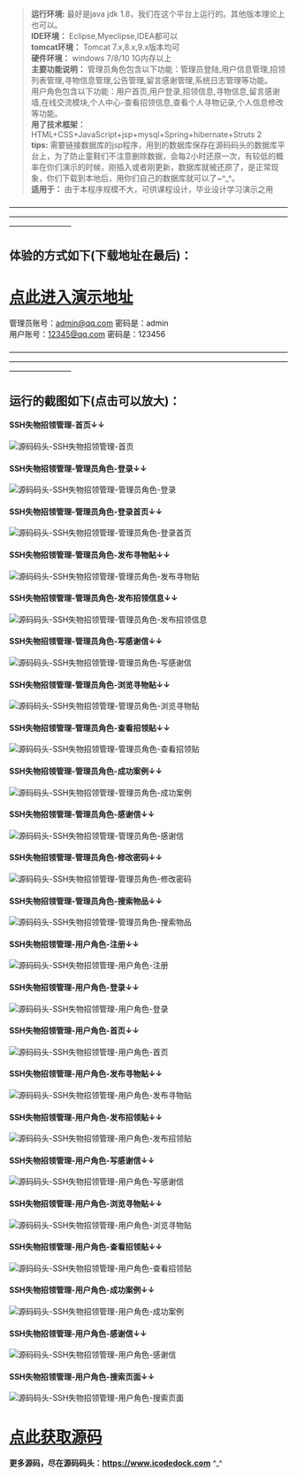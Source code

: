 >  **运行环境:** 最好是java jdk 1.8，我们在这个平台上运行的。其他版本理论上也可以。  
>  **IDE环境：** Eclipse,Myeclipse,IDEA都可以  
>  **tomcat环境：** Tomcat 7.x,8.x,9.x版本均可  
>  **硬件环境：** windows 7/8/10 1G内存以上  
>  **主要功能说明：** 管理员角色包含以下功能：管理员登陆,用户信息管理,招领列表管理,寻物信息管理,公告管理,留言感谢管理,系统日志管理等功能。  
用户角色包含以下功能：用户首页,用户登录,招领信息,寻物信息,留言感谢墙,在线交流模块,个人中心-查看招领信息,查看个人寻物记录,个人信息修改等功能。  
>  **用了技术框架：** HTML+CSS+JavaScript+jsp+mysql+Spring+hibernate+Struts 2  
>  **tips:** 需要链接数据库的jsp程序，用到的数据库保存在源码码头的数据库平台上，为了防止童鞋们不注意删除数据，会每2小时还原一次，有较低的概率在你们演示的时候，刚插入或者刚更新，数据库就被还原了，是正常现象，你们下载到本地后，用你们自己的数据库就可以了~^_^。  
>  **适用于：** 由于本程序规模不大，可供课程设计，毕业设计学习演示之用  


————————————————————————————————————————————————————————————————————————————————
## 体验的方式如下(下载地址在最后)：
# <a  rel="nofollow"  href="http://demo.icodedock.com/ssh_zwsl" target="_blank"><u>点此进入演示地址</u></a>
管理员账号：admin@qq.com 密码是：admin  
用户账号：12345@qq.com 密码是：123456  

————————————————————————————————————————————————————————————————————————————————
## 运行的截图如下(点击可以放大)：
#### SSH失物招领管理-首页↓↓
![源码码头-SSH失物招领管理-首页](http://images.icodedock.com/JAVA/JAVAEE/SSH%E5%A4%B1%E7%89%A9%E6%8B%9B%E9%A2%86%E7%AE%A1%E7%90%86/%E9%A6%96%E9%A1%B5.png?imageView2/0/format/jpg/interlace/1/q/100|watermark/1/image/aHR0cDovL2ltYWdlcy5pY29kZWRvY2suY29tL21hcmsucG5n/dissolve/80/gravity/SouthEast/dx/10/dy/10|imageslim)
#### SSH失物招领管理-管理员角色-登录↓↓
![源码码头-SSH失物招领管理-管理员角色-登录](http://images.icodedock.com/JAVA/JAVAEE/SSH%E5%A4%B1%E7%89%A9%E6%8B%9B%E9%A2%86%E7%AE%A1%E7%90%86/%E7%AE%A1%E7%90%86%E5%91%98%E8%A7%92%E8%89%B2/%E7%99%BB%E5%BD%95.png?imageView2/0/format/jpg/interlace/1/q/100|watermark/1/image/aHR0cDovL2ltYWdlcy5pY29kZWRvY2suY29tL21hcmsucG5n/dissolve/80/gravity/SouthEast/dx/10/dy/10|imageslim)
#### SSH失物招领管理-管理员角色-登录首页↓↓
![源码码头-SSH失物招领管理-管理员角色-登录首页](http://images.icodedock.com/JAVA/JAVAEE/SSH%E5%A4%B1%E7%89%A9%E6%8B%9B%E9%A2%86%E7%AE%A1%E7%90%86/%E7%AE%A1%E7%90%86%E5%91%98%E8%A7%92%E8%89%B2/%E7%99%BB%E5%BD%95%E9%A6%96%E9%A1%B5.png?imageView2/0/format/jpg/interlace/1/q/100|watermark/1/image/aHR0cDovL2ltYWdlcy5pY29kZWRvY2suY29tL21hcmsucG5n/dissolve/80/gravity/SouthEast/dx/10/dy/10|imageslim)
#### SSH失物招领管理-管理员角色-发布寻物贴↓↓
![源码码头-SSH失物招领管理-管理员角色-发布寻物贴](http://images.icodedock.com/JAVA/JAVAEE/SSH%E5%A4%B1%E7%89%A9%E6%8B%9B%E9%A2%86%E7%AE%A1%E7%90%86/%E7%AE%A1%E7%90%86%E5%91%98%E8%A7%92%E8%89%B2/%E5%8F%91%E5%B8%83%E5%AF%BB%E7%89%A9%E8%B4%B4.png?imageView2/0/format/jpg/interlace/1/q/100|watermark/1/image/aHR0cDovL2ltYWdlcy5pY29kZWRvY2suY29tL21hcmsucG5n/dissolve/80/gravity/SouthEast/dx/10/dy/10|imageslim)
#### SSH失物招领管理-管理员角色-发布招领信息↓↓
![源码码头-SSH失物招领管理-管理员角色-发布招领信息](http://images.icodedock.com/JAVA/JAVAEE/SSH%E5%A4%B1%E7%89%A9%E6%8B%9B%E9%A2%86%E7%AE%A1%E7%90%86/%E7%AE%A1%E7%90%86%E5%91%98%E8%A7%92%E8%89%B2/%E5%8F%91%E5%B8%83%E6%8B%9B%E9%A2%86%E4%BF%A1%E6%81%AF.png?imageView2/0/format/jpg/interlace/1/q/100|watermark/1/image/aHR0cDovL2ltYWdlcy5pY29kZWRvY2suY29tL21hcmsucG5n/dissolve/80/gravity/SouthEast/dx/10/dy/10|imageslim)
#### SSH失物招领管理-管理员角色-写感谢信↓↓
![源码码头-SSH失物招领管理-管理员角色-写感谢信](http://images.icodedock.com/JAVA/JAVAEE/SSH%E5%A4%B1%E7%89%A9%E6%8B%9B%E9%A2%86%E7%AE%A1%E7%90%86/%E7%AE%A1%E7%90%86%E5%91%98%E8%A7%92%E8%89%B2/%E5%86%99%E6%84%9F%E8%B0%A2%E4%BF%A1.png?imageView2/0/format/jpg/interlace/1/q/100|watermark/1/image/aHR0cDovL2ltYWdlcy5pY29kZWRvY2suY29tL21hcmsucG5n/dissolve/80/gravity/SouthEast/dx/10/dy/10|imageslim)
#### SSH失物招领管理-管理员角色-浏览寻物贴↓↓
![源码码头-SSH失物招领管理-管理员角色-浏览寻物贴](http://images.icodedock.com/JAVA/JAVAEE/SSH%E5%A4%B1%E7%89%A9%E6%8B%9B%E9%A2%86%E7%AE%A1%E7%90%86/%E7%AE%A1%E7%90%86%E5%91%98%E8%A7%92%E8%89%B2/%E6%B5%8F%E8%A7%88%E5%AF%BB%E7%89%A9%E8%B4%B4.png?imageView2/0/format/jpg/interlace/1/q/100|watermark/1/image/aHR0cDovL2ltYWdlcy5pY29kZWRvY2suY29tL21hcmsucG5n/dissolve/80/gravity/SouthEast/dx/10/dy/10|imageslim)
#### SSH失物招领管理-管理员角色-查看招领贴↓↓
![源码码头-SSH失物招领管理-管理员角色-查看招领贴](http://images.icodedock.com/JAVA/JAVAEE/SSH%E5%A4%B1%E7%89%A9%E6%8B%9B%E9%A2%86%E7%AE%A1%E7%90%86/%E7%AE%A1%E7%90%86%E5%91%98%E8%A7%92%E8%89%B2/%E6%9F%A5%E7%9C%8B%E6%8B%9B%E9%A2%86%E8%B4%B4.png?imageView2/0/format/jpg/interlace/1/q/100|watermark/1/image/aHR0cDovL2ltYWdlcy5pY29kZWRvY2suY29tL21hcmsucG5n/dissolve/80/gravity/SouthEast/dx/10/dy/10|imageslim)
#### SSH失物招领管理-管理员角色-成功案例↓↓
![源码码头-SSH失物招领管理-管理员角色-成功案例](http://images.icodedock.com/JAVA/JAVAEE/SSH%E5%A4%B1%E7%89%A9%E6%8B%9B%E9%A2%86%E7%AE%A1%E7%90%86/%E7%AE%A1%E7%90%86%E5%91%98%E8%A7%92%E8%89%B2/%E6%88%90%E5%8A%9F%E6%A1%88%E4%BE%8B.png?imageView2/0/format/jpg/interlace/1/q/100|watermark/1/image/aHR0cDovL2ltYWdlcy5pY29kZWRvY2suY29tL21hcmsucG5n/dissolve/80/gravity/SouthEast/dx/10/dy/10|imageslim)
#### SSH失物招领管理-管理员角色-感谢信↓↓
![源码码头-SSH失物招领管理-管理员角色-感谢信](http://images.icodedock.com/JAVA/JAVAEE/SSH%E5%A4%B1%E7%89%A9%E6%8B%9B%E9%A2%86%E7%AE%A1%E7%90%86/%E7%AE%A1%E7%90%86%E5%91%98%E8%A7%92%E8%89%B2/%E6%84%9F%E8%B0%A2%E4%BF%A1.png?imageView2/0/format/jpg/interlace/1/q/100|watermark/1/image/aHR0cDovL2ltYWdlcy5pY29kZWRvY2suY29tL21hcmsucG5n/dissolve/80/gravity/SouthEast/dx/10/dy/10|imageslim)
#### SSH失物招领管理-管理员角色-修改密码↓↓
![源码码头-SSH失物招领管理-管理员角色-修改密码](http://images.icodedock.com/JAVA/JAVAEE/SSH%E5%A4%B1%E7%89%A9%E6%8B%9B%E9%A2%86%E7%AE%A1%E7%90%86/%E7%AE%A1%E7%90%86%E5%91%98%E8%A7%92%E8%89%B2/%E4%BF%AE%E6%94%B9%E5%AF%86%E7%A0%81.png?imageView2/0/format/jpg/interlace/1/q/100|watermark/1/image/aHR0cDovL2ltYWdlcy5pY29kZWRvY2suY29tL21hcmsucG5n/dissolve/80/gravity/SouthEast/dx/10/dy/10|imageslim)
#### SSH失物招领管理-管理员角色-搜索物品↓↓
![源码码头-SSH失物招领管理-管理员角色-搜索物品](http://images.icodedock.com/JAVA/JAVAEE/SSH%E5%A4%B1%E7%89%A9%E6%8B%9B%E9%A2%86%E7%AE%A1%E7%90%86/%E7%AE%A1%E7%90%86%E5%91%98%E8%A7%92%E8%89%B2/%E6%90%9C%E7%B4%A2%E7%89%A9%E5%93%81.png?imageView2/0/format/jpg/interlace/1/q/100|watermark/1/image/aHR0cDovL2ltYWdlcy5pY29kZWRvY2suY29tL21hcmsucG5n/dissolve/80/gravity/SouthEast/dx/10/dy/10|imageslim)
#### SSH失物招领管理-用户角色-注册↓↓
![源码码头-SSH失物招领管理-用户角色-注册](http://images.icodedock.com/JAVA/JAVAEE/SSH%E5%A4%B1%E7%89%A9%E6%8B%9B%E9%A2%86%E7%AE%A1%E7%90%86/%E7%94%A8%E6%88%B7%E8%A7%92%E8%89%B2/%E6%B3%A8%E5%86%8C.png?imageView2/0/format/jpg/interlace/1/q/100|watermark/1/image/aHR0cDovL2ltYWdlcy5pY29kZWRvY2suY29tL21hcmsucG5n/dissolve/80/gravity/SouthEast/dx/10/dy/10|imageslim)
#### SSH失物招领管理-用户角色-登录↓↓
![源码码头-SSH失物招领管理-用户角色-登录](http://images.icodedock.com/JAVA/JAVAEE/SSH%E5%A4%B1%E7%89%A9%E6%8B%9B%E9%A2%86%E7%AE%A1%E7%90%86/%E7%94%A8%E6%88%B7%E8%A7%92%E8%89%B2/%E7%99%BB%E5%BD%95.png?imageView2/0/format/jpg/interlace/1/q/100|watermark/1/image/aHR0cDovL2ltYWdlcy5pY29kZWRvY2suY29tL21hcmsucG5n/dissolve/80/gravity/SouthEast/dx/10/dy/10|imageslim)
#### SSH失物招领管理-用户角色-首页↓↓
![源码码头-SSH失物招领管理-用户角色-首页](http://images.icodedock.com/JAVA/JAVAEE/SSH%E5%A4%B1%E7%89%A9%E6%8B%9B%E9%A2%86%E7%AE%A1%E7%90%86/%E7%94%A8%E6%88%B7%E8%A7%92%E8%89%B2/%E9%A6%96%E9%A1%B5.png?imageView2/0/format/jpg/interlace/1/q/100|watermark/1/image/aHR0cDovL2ltYWdlcy5pY29kZWRvY2suY29tL21hcmsucG5n/dissolve/80/gravity/SouthEast/dx/10/dy/10|imageslim)
#### SSH失物招领管理-用户角色-发布寻物贴↓↓
![源码码头-SSH失物招领管理-用户角色-发布寻物贴](http://images.icodedock.com/JAVA/JAVAEE/SSH%E5%A4%B1%E7%89%A9%E6%8B%9B%E9%A2%86%E7%AE%A1%E7%90%86/%E7%94%A8%E6%88%B7%E8%A7%92%E8%89%B2/%E5%8F%91%E5%B8%83%E5%AF%BB%E7%89%A9%E8%B4%B4.png?imageView2/0/format/jpg/interlace/1/q/100|watermark/1/image/aHR0cDovL2ltYWdlcy5pY29kZWRvY2suY29tL21hcmsucG5n/dissolve/80/gravity/SouthEast/dx/10/dy/10|imageslim)
#### SSH失物招领管理-用户角色-发布招领贴↓↓
![源码码头-SSH失物招领管理-用户角色-发布招领贴](http://images.icodedock.com/JAVA/JAVAEE/SSH%E5%A4%B1%E7%89%A9%E6%8B%9B%E9%A2%86%E7%AE%A1%E7%90%86/%E7%94%A8%E6%88%B7%E8%A7%92%E8%89%B2/%E5%8F%91%E5%B8%83%E6%8B%9B%E9%A2%86%E8%B4%B4.png?imageView2/0/format/jpg/interlace/1/q/100|watermark/1/image/aHR0cDovL2ltYWdlcy5pY29kZWRvY2suY29tL21hcmsucG5n/dissolve/80/gravity/SouthEast/dx/10/dy/10|imageslim)
#### SSH失物招领管理-用户角色-写感谢信↓↓
![源码码头-SSH失物招领管理-用户角色-写感谢信](http://images.icodedock.com/JAVA/JAVAEE/SSH%E5%A4%B1%E7%89%A9%E6%8B%9B%E9%A2%86%E7%AE%A1%E7%90%86/%E7%94%A8%E6%88%B7%E8%A7%92%E8%89%B2/%E5%86%99%E6%84%9F%E8%B0%A2%E4%BF%A1.png?imageView2/0/format/jpg/interlace/1/q/100|watermark/1/image/aHR0cDovL2ltYWdlcy5pY29kZWRvY2suY29tL21hcmsucG5n/dissolve/80/gravity/SouthEast/dx/10/dy/10|imageslim)
#### SSH失物招领管理-用户角色-浏览寻物贴↓↓
![源码码头-SSH失物招领管理-用户角色-浏览寻物贴](http://images.icodedock.com/JAVA/JAVAEE/SSH%E5%A4%B1%E7%89%A9%E6%8B%9B%E9%A2%86%E7%AE%A1%E7%90%86/%E7%94%A8%E6%88%B7%E8%A7%92%E8%89%B2/%E6%B5%8F%E8%A7%88%E5%AF%BB%E7%89%A9%E8%B4%B4.png?imageView2/0/format/jpg/interlace/1/q/100|watermark/1/image/aHR0cDovL2ltYWdlcy5pY29kZWRvY2suY29tL21hcmsucG5n/dissolve/80/gravity/SouthEast/dx/10/dy/10|imageslim)
#### SSH失物招领管理-用户角色-查看招领贴↓↓
![源码码头-SSH失物招领管理-用户角色-查看招领贴](http://images.icodedock.com/JAVA/JAVAEE/SSH%E5%A4%B1%E7%89%A9%E6%8B%9B%E9%A2%86%E7%AE%A1%E7%90%86/%E7%94%A8%E6%88%B7%E8%A7%92%E8%89%B2/%E6%9F%A5%E7%9C%8B%E6%8B%9B%E9%A2%86%E8%B4%B4.png?imageView2/0/format/jpg/interlace/1/q/100|watermark/1/image/aHR0cDovL2ltYWdlcy5pY29kZWRvY2suY29tL21hcmsucG5n/dissolve/80/gravity/SouthEast/dx/10/dy/10|imageslim)
#### SSH失物招领管理-用户角色-成功案例↓↓
![源码码头-SSH失物招领管理-用户角色-成功案例](http://images.icodedock.com/JAVA/JAVAEE/SSH%E5%A4%B1%E7%89%A9%E6%8B%9B%E9%A2%86%E7%AE%A1%E7%90%86/%E7%94%A8%E6%88%B7%E8%A7%92%E8%89%B2/%E6%88%90%E5%8A%9F%E6%A1%88%E4%BE%8B.png?imageView2/0/format/jpg/interlace/1/q/100|watermark/1/image/aHR0cDovL2ltYWdlcy5pY29kZWRvY2suY29tL21hcmsucG5n/dissolve/80/gravity/SouthEast/dx/10/dy/10|imageslim)
#### SSH失物招领管理-用户角色-感谢信↓↓
![源码码头-SSH失物招领管理-用户角色-感谢信](http://images.icodedock.com/JAVA/JAVAEE/SSH%E5%A4%B1%E7%89%A9%E6%8B%9B%E9%A2%86%E7%AE%A1%E7%90%86/%E7%94%A8%E6%88%B7%E8%A7%92%E8%89%B2/%E6%84%9F%E8%B0%A2%E4%BF%A1.png?imageView2/0/format/jpg/interlace/1/q/100|watermark/1/image/aHR0cDovL2ltYWdlcy5pY29kZWRvY2suY29tL21hcmsucG5n/dissolve/80/gravity/SouthEast/dx/10/dy/10|imageslim)
#### SSH失物招领管理-用户角色-搜索页面↓↓
![源码码头-SSH失物招领管理-用户角色-搜索页面](http://images.icodedock.com/JAVA/JAVAEE/SSH%E5%A4%B1%E7%89%A9%E6%8B%9B%E9%A2%86%E7%AE%A1%E7%90%86/%E7%94%A8%E6%88%B7%E8%A7%92%E8%89%B2/%E6%90%9C%E7%B4%A2%E9%A1%B5%E9%9D%A2.png?imageView2/0/format/jpg/interlace/1/q/100|watermark/1/image/aHR0cDovL2ltYWdlcy5pY29kZWRvY2suY29tL21hcmsucG5n/dissolve/80/gravity/SouthEast/dx/10/dy/10|imageslim)

# <a rel="nofollow" href="http://www.icodedock.com/article/a178" target="_blank"><u>点此获取源码</u></a>
**更多源码，尽在源码码头：<a href="https://www.icodedock.com">https://www.icodedock.com<a>** ^_^
<p style="display:none"  >本源码关键字：失物招领管理系统 失物招领 校园失物招领 网页 web  毕业设计 实训 项目 计算机专业 软件开发 网站 程序 软件 管理系统 gui</p>
